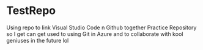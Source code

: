 # TestRepo
Using repo to link Visual Studio Code n Github together
Practice Repository so I get can get used to using Git 
in Azure and to collaborate with kool geniuses in the future lol
